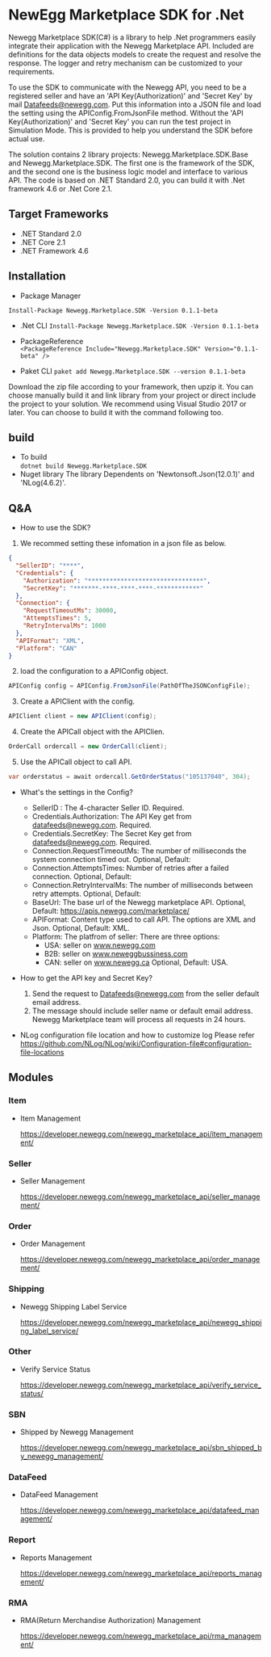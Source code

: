 # NewEgg Marketplace SDK for .Net

Newegg Marketplace SDK(C#) is a library to help .Net programmers easily integrate their application with the Newegg Marketplace API.  Included are definitions for the data objects models to create the request and resolve the response. The logger and retry mechanism can be customized to your requirements.

To use the SDK to communicate with the Newegg API, you need to be a registered seller and have an 'API Key(Authorization)' and 'Secret Key' by mail Datafeeds@newegg.com. Put this information into a JSON file and load the setting using the APIConfig.FromJsonFile method. Without the 'API Key(Authorization)' and 'Secret Key' you can run the test project in Simulation Mode. This is provided to help you understand the SDK before actual use.

The solution contains 2 library projects: Newegg.Marketplace.SDK.Base and Newegg.Marketplace.SDK. The first one is the framework of the SDK, and the second one is the business logic model and interface to various API. The code is based on .NET Standard 2.0, you can build it with .Net framework 4.6 or .Net Core 2.1.


## Target Frameworks

* .NET Standard 2.0 
* .NET Core 2.1 
* .NET Framework 4.6 

## Installation
* Package Manager

```Install-Package Newegg.Marketplace.SDK -Version 0.1.1-beta```
    
* .Net CLI
```Install-Package Newegg.Marketplace.SDK -Version 0.1.1-beta```
    
* PackageReference    
```<PackageReference Include="Newegg.Marketplace.SDK" Version="0.1.1-beta" />```
    
* Paket CLI
```paket add Newegg.Marketplace.SDK --version 0.1.1-beta```

Download the zip file according to your framework, then upzip it.
You can choose manually build it and link library from your project or direct include the project to your solution.
We recommend using Visual Studio 2017 or later. You can choose to build it with the command following too.


## build
- To build  
    `dotnet build Newegg.Marketplace.SDK`    
- Nuget library
    The library Dependents on 'Newtonsoft.Json(12.0.1)' and 'NLog(4.6.2)'.
    

## Q&A
- How to use the SDK?
1. We recommed setting these infomation in a json file as below. 
```json
{    
  "SellerID": "****",
  "Credentials": {
    "Authorization": "********************************",
    "SecretKey": "*******-****-****-****-************"
  },
  "Connection": {
    "RequestTimeoutMs": 30000,
    "AttemptsTimes": 5,
    "RetryIntervalMs": 1000
  },
  "APIFormat": "XML",
  "Platform": "CAN"
}
```

2. load the configuration to a APIConfig object.
```csharp
APIConfig config = APIConfig.FromJsonFile(PathOfTheJSONConfigFile);
```
3. Create a APIClient with the config.
```csharp
APIClient client = new APIClient(config);
```
4. Create the APICall object with the APIClien.
```csharp
OrderCall ordercall = new OrderCall(client);
```
5. Use the APICall object to call API.
```csharp
var orderstatus = await ordercall.GetOrderStatus("105137040", 304);
```    

- What's the settings in the Config?
    * SellerID :  The 4-character Seller ID. Required.
    * Credentials.Authorization: The API Key get from datafeeds@newegg.com. Required.
    * Credentials.SecretKey: The Secret Key get from datafeeds@newegg.com. Required.
    * Connection.RequestTimeoutMs: The number of milliseconds the system connection timed out. Optional, Default:
    * Connection.AttemptsTimes: Number of retries after a failed connection. Optional, Default:
    * Connection.RetryIntervalMs: The number of milliseconds between retry attempts. Optional, Default:
    * BaseUrl: The base url of the Newegg marketplace API. Optional, Default: https://apis.newegg.com/marketplace/
    * APIFormat: Content type used to call API.  The options are XML and Json. Optional, Default: XML.
    * Platform: The platfrom of seller: There are three options: 
        * USA: seller on www.newegg.com
        * B2B: seller on www.neweggbussiness.com
        * CAN: seller on www.newegg.ca
     Optional, Default: USA.
    
    

- How to get the API key and Secret Key?
    1. Send the request to Datafeeds@newegg.com from the seller default email address.
    2. The message should include seller name or default email address.
    Newegg Marketplace team will process all requests in 24 hours.  

- NLog configuration file location and how to customize log
Please refer https://github.com/NLog/NLog/wiki/Configuration-file#configuration-file-locations


## Modules

### Item
- Item Management

    https://developer.newegg.com/newegg_marketplace_api/item_management/

### Seller
- Seller Management

    https://developer.newegg.com/newegg_marketplace_api/seller_management/

### Order
- Order Management

    https://developer.newegg.com/newegg_marketplace_api/order_management/
    
### Shipping
- Newegg Shipping Label Service

    https://developer.newegg.com/newegg_marketplace_api/newegg_shipping_label_service/

### Other
- Verify Service Status

    https://developer.newegg.com/newegg_marketplace_api/verify_service_status/

### SBN
- Shipped by Newegg Management

    https://developer.newegg.com/newegg_marketplace_api/sbn_shipped_by_newegg_management/
    
### DataFeed
- DataFeed Management

    https://developer.newegg.com/newegg_marketplace_api/datafeed_management/

### Report
- Reports Management

    https://developer.newegg.com/newegg_marketplace_api/reports_management/

### RMA
- RMA(Return Merchandise Authorization) Management

    https://developer.newegg.com/newegg_marketplace_api/rma_management/
